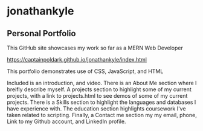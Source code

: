 # jonathankyle
## Personal Portfolio

This GitHub site showcases my work so far as a MERN Web Developer

https://captainpoldark.github.io/jonathankyle/index.html

This portfolio demonstrates use of CSS, JavaScript, and HTML

Included is an introduction, and video.
There is an About Me section where I breifly describe myself.
A projects section to highlight some of my current projects, with a link to projects.html to see demos of some of my current projects.
There is a Skills section to highlight the languages and databases I have experience with.
The education section highlights coursework I've taken related to scripting.
Finally, a Contact me section my my email, phone, Link to my Github account, and LinkedIn profile. 

